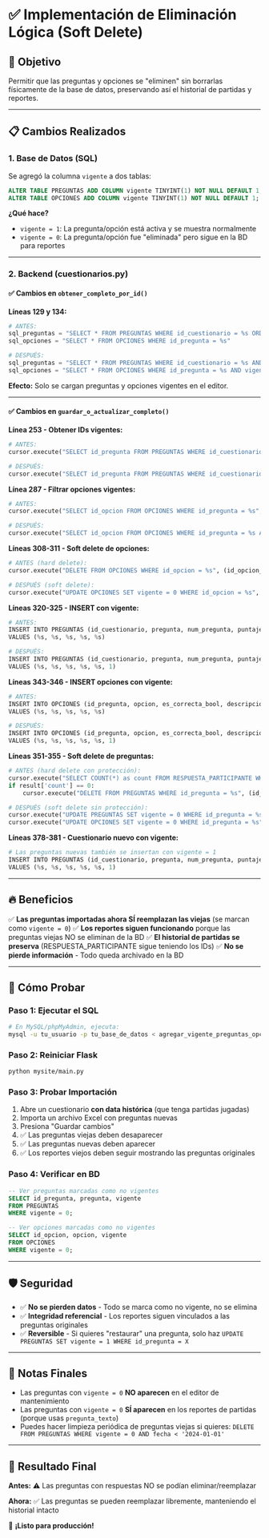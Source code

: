 # ✅ Implementación de Eliminación Lógica (Soft Delete)

## 🎯 Objetivo
Permitir que las preguntas y opciones se "eliminen" sin borrarlas físicamente de la base de datos, preservando así el historial de partidas y reportes.

---

## 📋 Cambios Realizados

### 1. **Base de Datos (SQL)**
Se agregó la columna `vigente` a dos tablas:

```sql
ALTER TABLE PREGUNTAS ADD COLUMN vigente TINYINT(1) NOT NULL DEFAULT 1;
ALTER TABLE OPCIONES ADD COLUMN vigente TINYINT(1) NOT NULL DEFAULT 1;
```

**¿Qué hace?**
- `vigente = 1`: La pregunta/opción está activa y se muestra normalmente
- `vigente = 0`: La pregunta/opción fue "eliminada" pero sigue en la BD para reportes

---

### 2. **Backend (cuestionarios.py)**

#### ✅ Cambios en `obtener_completo_por_id()`
**Líneas 129 y 134:**
```python
# ANTES:
sql_preguntas = "SELECT * FROM PREGUNTAS WHERE id_cuestionario = %s ORDER BY num_pregunta ASC"
sql_opciones = "SELECT * FROM OPCIONES WHERE id_pregunta = %s"

# DESPUÉS:
sql_preguntas = "SELECT * FROM PREGUNTAS WHERE id_cuestionario = %s AND vigente = 1 ORDER BY num_pregunta ASC"
sql_opciones = "SELECT * FROM OPCIONES WHERE id_pregunta = %s AND vigente = 1"
```
**Efecto:** Solo se cargan preguntas y opciones vigentes en el editor.

---

#### ✅ Cambios en `guardar_o_actualizar_completo()`

**Línea 253 - Obtener IDs vigentes:**
```python
# ANTES:
cursor.execute("SELECT id_pregunta FROM PREGUNTAS WHERE id_cuestionario = %s", (id_cuestionario,))

# DESPUÉS:
cursor.execute("SELECT id_pregunta FROM PREGUNTAS WHERE id_cuestionario = %s AND vigente = 1", (id_cuestionario,))
```

**Línea 287 - Filtrar opciones vigentes:**
```python
# ANTES:
cursor.execute("SELECT id_opcion FROM OPCIONES WHERE id_pregunta = %s", (id_pregunta,))

# DESPUÉS:
cursor.execute("SELECT id_opcion FROM OPCIONES WHERE id_pregunta = %s AND vigente = 1", (id_pregunta,))
```

**Líneas 308-311 - Soft delete de opciones:**
```python
# ANTES (hard delete):
cursor.execute("DELETE FROM OPCIONES WHERE id_opcion = %s", (id_opcion_eliminar,))

# DESPUÉS (soft delete):
cursor.execute("UPDATE OPCIONES SET vigente = 0 WHERE id_opcion = %s", (id_opcion_eliminar,))
```

**Líneas 320-325 - INSERT con vigente:**
```python
# ANTES:
INSERT INTO PREGUNTAS (id_cuestionario, pregunta, num_pregunta, puntaje_base, tiempo)
VALUES (%s, %s, %s, %s, %s)

# DESPUÉS:
INSERT INTO PREGUNTAS (id_cuestionario, pregunta, num_pregunta, puntaje_base, tiempo, vigente)
VALUES (%s, %s, %s, %s, %s, 1)
```

**Líneas 343-346 - INSERT opciones con vigente:**
```python
# ANTES:
INSERT INTO OPCIONES (id_pregunta, opcion, es_correcta_bool, descripcion, adjunto)
VALUES (%s, %s, %s, %s, %s)

# DESPUÉS:
INSERT INTO OPCIONES (id_pregunta, opcion, es_correcta_bool, descripcion, adjunto, vigente)
VALUES (%s, %s, %s, %s, %s, 1)
```

**Líneas 351-355 - Soft delete de preguntas:**
```python
# ANTES (hard delete con protección):
cursor.execute("SELECT COUNT(*) as count FROM RESPUESTA_PARTICIPANTE WHERE id_pregunta = %s", (id_pregunta_eliminar,))
if result['count'] == 0:
    cursor.execute("DELETE FROM PREGUNTAS WHERE id_pregunta = %s", (id_pregunta_eliminar,))

# DESPUÉS (soft delete sin protección):
cursor.execute("UPDATE PREGUNTAS SET vigente = 0 WHERE id_pregunta = %s", (id_pregunta_eliminar,))
cursor.execute("UPDATE OPCIONES SET vigente = 0 WHERE id_pregunta = %s", (id_pregunta_eliminar,))
```

**Líneas 378-381 - Cuestionario nuevo con vigente:**
```python
# Las preguntas nuevas también se insertan con vigente = 1
INSERT INTO PREGUNTAS (id_cuestionario, pregunta, num_pregunta, puntaje_base, tiempo, vigente)
VALUES (%s, %s, %s, %s, %s, 1)
```

---

## 🔥 Beneficios

✅ **Las preguntas importadas ahora SÍ reemplazan las viejas** (se marcan como `vigente = 0`)
✅ **Los reportes siguen funcionando** porque las preguntas viejas NO se eliminan de la BD
✅ **El historial de partidas se preserva** (RESPUESTA_PARTICIPANTE sigue teniendo los IDs)
✅ **No se pierde información** - Todo queda archivado en la BD

---

## 🧪 Cómo Probar

### Paso 1: Ejecutar el SQL
```bash
# En MySQL/phpMyAdmin, ejecuta:
mysql -u tu_usuario -p tu_base_de_datos < agregar_vigente_preguntas_opciones.sql
```

### Paso 2: Reiniciar Flask
```bash
python mysite/main.py
```

### Paso 3: Probar Importación
1. Abre un cuestionario **con data histórica** (que tenga partidas jugadas)
2. Importa un archivo Excel con preguntas nuevas
3. Presiona "Guardar cambios"
4. ✅ Las preguntas viejas deben desaparecer
5. ✅ Las preguntas nuevas deben aparecer
6. ✅ Los reportes viejos deben seguir mostrando las preguntas originales

### Paso 4: Verificar en BD
```sql
-- Ver preguntas marcadas como no vigentes
SELECT id_pregunta, pregunta, vigente 
FROM PREGUNTAS 
WHERE vigente = 0;

-- Ver opciones marcadas como no vigentes
SELECT id_opcion, opcion, vigente 
FROM OPCIONES 
WHERE vigente = 0;
```

---

## 🛡️ Seguridad

- ✅ **No se pierden datos** - Todo se marca como no vigente, no se elimina
- ✅ **Integridad referencial** - Los reportes siguen vinculados a las preguntas originales
- ✅ **Reversible** - Si quieres "restaurar" una pregunta, solo haz `UPDATE PREGUNTAS SET vigente = 1 WHERE id_pregunta = X`

---

## 📝 Notas Finales

- Las preguntas con `vigente = 0` **NO aparecen** en el editor de mantenimiento
- Las preguntas con `vigente = 0` **SÍ aparecen** en los reportes de partidas (porque usas `pregunta_texto`)
- Puedes hacer limpieza periódica de preguntas viejas si quieres: `DELETE FROM PREGUNTAS WHERE vigente = 0 AND fecha < '2024-01-01'`

---

## 🎉 Resultado Final

**Antes:** ⚠️ Las preguntas con respuestas NO se podían eliminar/reemplazar

**Ahora:** ✅ Las preguntas se pueden reemplazar libremente, manteniendo el historial intacto

🚀 **¡Listo para producción!**
